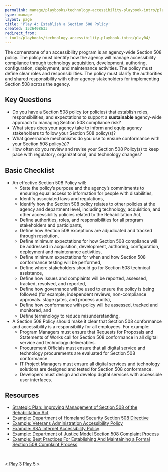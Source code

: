 ```yaml
---
permalink: manage/playbooks/technology-accessibility-playbook-intro/play04/
type: manage
layout: page
title: 'Play 4: Establish a Section 508 Policy'
created: 1526408633
redirect_from:
- tools/playbooks/technology-accessibility-playbook-intro/play04/
---
```


The cornerstone of an accessibility program is an agency-wide Section 508 policy. The policy must identify how the agency will manage accessibility compliance through technology acquisition, development, authoring, configuration, deployment, and maintenance activities. The policy must define clear roles and responsibilities. The policy must clarify the authorities and shared responsibility with other agency stakeholders for implementing Section 508 across the agency.

## Key Questions

  * Do you have a Section 508 policy (or policies) that establish roles, responsibilities, and expectations to support a **sustainable** agency-wide approach to managing Section 508 compliance risk?
  * What steps does your agency take to inform and equip agency stakeholders to follow your Section 508 policy(s)?
  * What governance mechanisms do you use to ensure conformance with your Section 508 policy(s)?
  * How often do you review and revise your Section 508 Policy(s) to keep pace with regulatory, organizational, and technology changes?

## Basic Checklist

  * An effective Section 508 Policy will:
      * State the policy&rsquo;s purpose and the agency&rsquo;s commitments to ensuring equal access to information for people with disabilities,
      * Identify associated laws and regulations,
      * Identify how the Section 508 policy relates to other policies at the agency and department level, including technology, acquisition, and other accessibility policies related to the Rehabilitation Act,
      * Define authorities, roles, and responsibilities for all program stakeholders and participants,
      * Define how Section 508 exceptions are adjudicated and tracked through resolution,
      * Define minimum expectations for how Section 508 compliance will be addressed in acquisition, development, authoring, configuration, deployment and maintenance activities,
      * Define minimum expectations for when and how Section 508 conformance testing will be performed,
      * Define where stakeholders should go for Section 508 technical assistance,
      * Define how issues and complaints will be reported, assessed, tracked, resolved, and reported,
      * Define how governance will be used to ensure the policy is being followed (for example, independent reviews, non-compliance approvals. stage gates, and process audits),
      * Define how conformance with policy will be assessed, tracked and monitored, and
      * Define terminology to reduce misunderstanding,
  * A Section 508 Policy should make it clear that Section 508 conformance and accessibility is a responsibility for all employees. For example:
      * Program Managers must ensure that Requests for Proposals and Statements of Works call for Section 508 conformance in all digital service and technology deliverables.
      * Procurement Officials must ensure that all digital service and technology procurements are evaluated for Section 508 conformance.
      * IT Project Managers must ensure all digital services and technology solutions are designed and tested for Section 508 conformance.
      * Developers must design and develop digital services with accessible user interfaces.

## Resources

  * [Strategic Plan: Improving Management of Section 508 of the Rehabilitation Act][1]
  * [Example: Department of Homeland Security Section 508 Directive][2]
  * [Example: Veterans Administration Accessibility Policy][3]
  * [Example: SSA Internet Accessibility Policy][4]
  * [Example: Department of Justice Model Section 508 Complaint Process][5]
  * [Example: Best Practices For Establishing And Maintaining a Formal Section 508 Complaint   Process][6]
  
  
&nbsp;

<div id="prev-next-section">
    <a class="prev-page" title="Go to Play 3" 
      href="{{site.baseurl}}/manage/playbooks/technology-accessibility-playbook-intro/play03"> < Play 3</a>
    <a class="prev-page" title="Go to Play 5"
      href="{{site.baseurl}}/manage/playbooks/technology-accessibility-playbook-intro/play05"> 
      Play 5 >
    </a>
</div>

 [1]: https://obamawhitehouse.archives.gov/sites/default/files/omb/procurement/memo/strategic-plan-508-compliance.pdf
 [2]: https://assets.section508.gov/files/Directive_139.2_Final_10-28-2008.doc
 [3]: https://assets.section508.gov/files/VA508Directive6221_12_2008.pdf
 [4]: https://assets.section508.gov/files/SSA_Internet_Accessibility_Policy.pdf
 [5]: https://assets.section508.gov/files/DOJ%20Section%20508%20Model%20Complaint%20Process.doc
 [6]: {{site.baseurl}}/manage/laws-and-policies/Section-508-complaints-best-practices/
